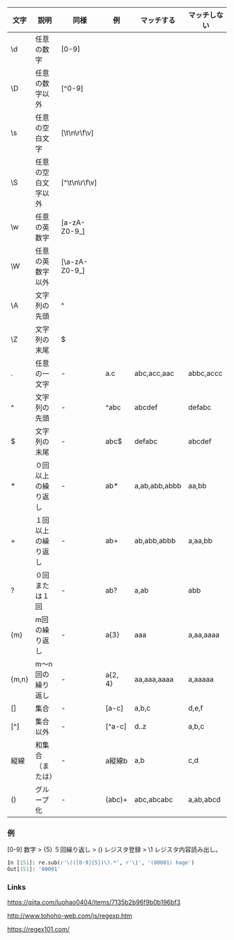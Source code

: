 |文字|説明|同様|例|マッチする|マッチしない|
|---|---|---|---|---|---|
|\d|任意の数字|[0-9]||||   
|\D|任意の数字以外|[^0-9]||||
|\s|任意の空白文字|[\t\n\r\f\v]||||
|\S|任意の空白文字以外|[^\t\n\r\f\v]||||
|\w|任意の英数字|[a-zA-Z0-9_]||||
|\W|任意の英数字以外|[\a-zA-Z0-9_]||||
|\A|文字列の先頭|^||||
|\Z|文字列の末尾|$||||
|.|任意の一文字|-|a.c|abc,acc,aac|abbc,accc|
|^|文字列の先頭|-|^abc|abcdef|defabc|
|$|文字列の末尾|-|abc$|defabc|abcdef|
|*|０回以上の繰り返し|-|ab*|a,ab,abb,abbb|aa,bb|
|+|１回以上の繰り返し|-|ab+|ab,abb,abbb|a,aa,bb|
|?|０回または１回|-|ab?|a,ab|abb|
|{m}|m回の繰り返し|-|a{3}|aaa|a,aa,aaaa|
|{m,n}|m〜n回の繰り返し|-|a{2, 4}|aa,aaa,aaaa|a,aaaaa|
|[]|集合|-|[a-c]|a,b,c|d,e,f|
|[^]|集合以外|-|[^a-c]|d..z|a,b,c|
|縦線|和集合（または）|-|a縦線b|a,b|c,d|
|()|グループ化|-|(abc)+|abc,abcabc|a,ab,abcd|

### 例

[0-9] 数字 > {5} ５回繰り返し > () レジスタ登録 > \1 レジスタ内容読み出し。

```python
In [151]: re.sub(r'\(([0-9]{5})\).*', r'\1', '(00001) hage')
Out[151]: '00001'
```

### Links

https://qiita.com/luohao0404/items/7135b2b96f9b0b196bf3

http://www.tohoho-web.com/js/regexp.htm

https://regex101.com/
